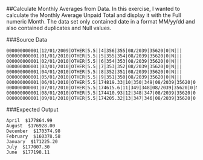 ##Calculate Monthly Averages from Data.
In this exercise, I wanted to calculate the Monthly Average Unpaid Total and display it  with the Full numeric Month. 
The data set only contained date in a format MM/yy/dd and also contained duplicates and Null values.

###Source Data
```
000000000001|12/01/2009|OTHER|5.5||4|356|355|08/2039|35620|0|N|||
000000000001|01/01/2010|OTHER|5.5||5|355|354|08/2039|35620|0|N|||
000000000001|02/01/2010|OTHER|5.5||6|354|353|08/2039|35620|0|N|||
000000000001|03/01/2010|OTHER|5.5||7|353|352|08/2039|35620|0|N|||
000000000001|04/01/2010|OTHER|5.5||8|352|351|08/2039|35620|0|N|||
000000000001|05/01/2010|OTHER|5.5||9|351|350|08/2039|35620|0|N|||
000000000001|06/01/2010|OTHER|5.5|174819.33|10|350|349|08/2039|35620|0|N|||
000000000001|07/01/2010|OTHER|5.5|174615.6|11|349|348|08/2039|35620|0|N|||
000000000001|08/01/2010|OTHER|5.5|174410.93|12|348|347|08/2039|35620|0|N|||
000000000001|09/01/2010|OTHER|5.5|174205.32|13|347|346|08/2039|35620|0|N|||
```

###Expected Output
```
April  $177864.99
August  $176928.00
December  $170374.98
February  $160378.58
January  $171225.20
July  $177007.30
June  $177198.11
```


